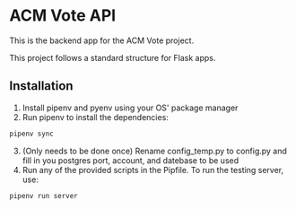 # ACM Vote API

This is the backend app for the ACM Vote project.

This project follows a standard structure for Flask apps.

## Installation

1. Install pipenv and pyenv using your OS' package manager
2. Run pipenv to install the dependencies:
```bash
pipenv sync
```
3. (Only needs to be done once) Rename config_temp.py to config.py and fill in you postgres port, account, and datebase to be used
4. Run any of the provided scripts in the Pipfile. To run the testing server, use:
```bash
pipenv run server
```
